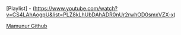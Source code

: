 [Playlist] - (https://www.youtube.com/watch?v=CS4LAhAogpU&list=PLZ8kLhUbDAhADR0nUr2rwhOD0smxVZX-x)

[Mamunur Github](https://www.youtube.com/watch?v=CS4LAhAogpU&list=PLZ8kLhUbDAhADR0nUr2rwhOD0smxVZX-x)
